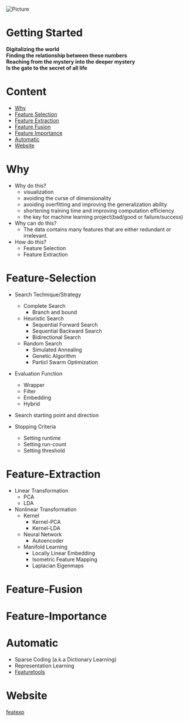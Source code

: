![Picture](https://github.com/pku-H2R/Feature-Engineering/blob/master/Picture/feature.jpg)

# Getting Started
**Digitalizing the world**  
**Finding the relationship between these numbers**   
**Reaching from the mystery into the deeper mystery**  
**Is the gate to the secret of all life**

# Content
* [Why](#Why)
* [Feature Selection](#Feature-Selection)
* [Feature Extraction](#Feature-Extraction)
* [Feature Fusion](#Feature-Fusion)
* [Feature Importance](#Feature-Importance)
* [Automatic](#Automatic)
* [Website](#Website)


# Why

* Why do this?
  * visualization
  * avoiding the curse of dimensionality
  * avoiding overfitting and improving the generalization ability
  * shortening training time and improving computation efficiency
  * the key for machine learning project(bad/good or failure/success)  
* Why can do this?
  * The data contains many features that are either redundant or irrelevant.
* How do this?
  * Feature Selection
  * Feature Extraction

# Feature-Selection

* Search Technique/Strategy 
  * Complete Search
    * Branch and bound
  * Heuristic Search
    * Sequential Forward Search
    * Sequential Backward Search
    * Bidirectional Search
  * Random Search
    * Simulated Annealing
    * Genetic Algorithm
    * Particl Swarm Optimization
 
* Evaluation Function
  * Wrapper
  * Filter
  * Embedding
  * Hybrid
  
* Search starting point and direction
* Stopping Criteria
  * Setting runtime
  * Setting run-count
  * Setting threshold
 
# Feature-Extraction
* Linear Transformation
  * PCA
  * LDA
* Nonlinear Transformation
  * Kernel
    * Kernel-PCA
    * Kernel-LDA
  * Neural Network
    * Autoencoder
  * Manifold Learning
    * Locally Linear Embedding
    * Isometric Feature Mapping
    * Laplacian Eigenmaps

# Feature-Fusion

# Feature-Importance


# Automatic
* Sparse Coding (a.k.a  Dictionary Learning)
* Representation Learning
* [Featuretools](https://github.com/Featuretools/featuretools)




# Website
[featexp](https://github.com/abhayspawar/featexp)
